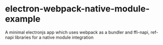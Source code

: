 # electron-webpack-native-module-example
A minimal electronjs app which uses webpack as a bundler and ffi-napi, ref-napi libraries for a native module integration
